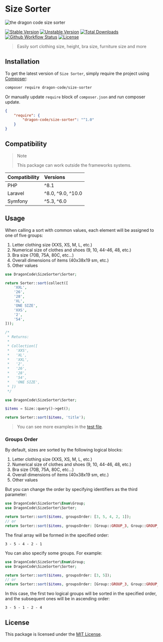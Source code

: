 # Size Sorter

![the dragon code size sorter](https://preview.dragon-code.pro/the-dragon-code/size-sorter.svg?brand=php)

[![Stable Version][badge_stable]][link_packagist]
[![Unstable Version][badge_unstable]][link_packagist]
[![Total Downloads][badge_downloads]][link_packagist]
[![Github Workflow Status][badge_build]][link_build]
[![License][badge_license]][link_license]

> Easily sort clothing size, height, bra size, furniture size and more

## Installation

To get the latest version of `Size Sorter`, simply require the project using [Composer](https://getcomposer.org):

```bash
composer require dragon-code/size-sorter
```

Or manually update `require` block of `composer.json` and run composer update.

```json
{
    "require": {
        "dragon-code/size-sorter": "^1.0"
    }
}
```

## Compatibility

> Note
> 
> This package can work outside the frameworks systems.

| Compatibility | Versions          |
|:--------------|:------------------|
| PHP           | ^8.1              |
| Laravel       | ^8.0, ^9.0, ^10.0 |
| Symfony       | ^5.3, ^6.0        |

## Usage

When calling a sort with common values, each element will be assigned to one of five groups:

1. Letter clothing size (XXS, XS, M, L, etc.)
2. Numerical size of clothes and shoes (9, 10, 44-46, 48, etc.)
3. Bra size (70B, 75A, 80C, etc...)
4. Overall dimensions of items (40x38x19 sm, etc.)
5. Other values

```php
use DragonCode\SizeSorter\Sorter;

return Sorter::sort(collect([
    'XXL',
    '26',
    '28',
    'XL',
    'ONE SIZE',
    'XXS',
    '2',
    '54',
]));

/*
 * Returns:
 * 
 * Collection([
 *   'XXS',
 *   'XL',
 *   'XXL',
 *   '2',
 *   '26',
 *   '28',
 *   '54',
 *   'ONE SIZE',
 * ])
 */
```

```php
use DragonCode\SizeSorter\Sorter;

$items = Size::query()->get();

return Sorter::sort($items, 'title');
```

> You can see more examples in the [test file](tests/Sorters/SorterTest.php).

### Groups Order

By default, sizes are sorted by the following logical blocks:

1. Letter clothing size (XXS, XS, M, L, etc.)
2. Numerical size of clothes and shoes (9, 10, 44-46, 48, etc.)
3. Bra size (70B, 75A, 80C, etc...)
4. Overall dimensions of items (40x38x19 sm, etc.)
5. Other values

But you can change the order by specifying identifiers as the third parameter:

```php
use DragonCode\SizeSorter\Enum\Group;
use DragonCode\SizeSorter\Sorter;

return Sorter::sort($items, groupsOrder: [3, 5, 4, 2, 1]);
// or
return Sorter::sort($items, groupsOrder: [Group::GROUP_3, Group::GROUP_5, Group::GROUP_4, Group::GROUP_2, Group::GROUP_1]);
```

The final array will be formed in the specified order:

```
3 - 5 - 4 - 2 - 1
```

You can also specify some groups. For example:

```php
use DragonCode\SizeSorter\Enum\Group;
use DragonCode\SizeSorter\Sorter;

return Sorter::sort($items, groupsOrder: [3, 5]);
// or
return Sorter::sort($items, groupsOrder: [Group::GROUP_3, Group::GROUP_5]);
```

In this case, the first two logical groups will be sorted in the specified order, and the subsequent ones will be in ascending order:

```
3 - 5 - 1 - 2 - 4
```

## License

This package is licensed under the [MIT License](LICENSE).


[badge_build]:          https://img.shields.io/github/actions/workflow/status/TheDragonCode/size-sorter/phpunit.yml?style=flat-square

[badge_downloads]:      https://img.shields.io/packagist/dt/dragon-code/size-sorter.svg?style=flat-square

[badge_license]:        https://img.shields.io/packagist/l/dragon-code/size-sorter.svg?style=flat-square

[badge_stable]:         https://img.shields.io/github/v/release/TheDragonCode/size-sorter?label=stable&style=flat-square

[badge_unstable]:       https://img.shields.io/badge/unstable-dev--main-orange?style=flat-square

[link_build]:           https://github.com/TheDragonCode/size-sorter/actions

[link_license]:         LICENSE

[link_packagist]:       https://packagist.org/packages/dragon-code/size-sorter
